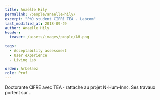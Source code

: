 ```yaml
---
title: Anaëlle Hily
permalink: /people/anaelle-hily/
excerpt: "PhD student CIFRE TEA - Labcom"
last_modified_at: 2018-09-19
author: Anaelle Hily
header:
  teaser: /assets/images/people/AH.png

tags:
  - Acceptability assessment
  - User eXperience
  - Living Lab

orden: Arbelaez
role: Prof
---
```


Doctorante CIFRE avec TEA - rattache au projet N-Hum-Inno.
Ses travaux portent sur ...

